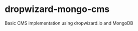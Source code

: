 dropwizard-mongo-cms
====================

Basic CMS implementation using dropwizard.io and MongoDB
